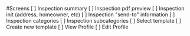 #Screens
[ ] Inspection summary
[ ] Inspection pdf preview
[ ] Inspection init (address, homeowner, etc)
[ ] Inspection "send-to" information
[ ] Inspection categories
[ ] Inspection subcategories
[ ] Select template
[ ] Create new template
[ ] View Profile
[ ] Edit Profile
